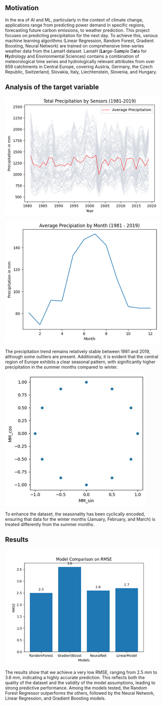 ## Motivation

In the era of AI and ML, particularly in the context of climate change, applications range from predicting power demand in specific regions, forecasting future carbon emissions, to weather prediction. This project focuses on predicting precipitation for the next day. To achieve this, various machine learning algorithms (Linear Regression, Random Forest, Gradient Boosting, Neural Network) are trained on comprehensive time-series weather data from the LamaH dataset. LamaH (**La**rge-Sa**m**ple D**a**ta for **H**ydrology and Environmental Sciences) contains a combination of meteorological time series and hydrologically relevant attributes from over 859 catchments in Central Europe, covering Austria, Germany, the Czech Republic, Switzerland, Slovakia, Italy, Liechtenstein, Slovenia, and Hungary.

## Analysis of the target variable

![average precipitation](output/total_prec_by_sensors.png)

![average precipitation per month](output/avg_prec_by_month.png)

The precipitation trend remains relatively stable between 1981 and 2019, although some outliers are present. Additionally, it is evident that the central region of Europe exhibits a clear seasonal pattern, with significantly higher precipitation in the summer months compared to winter.

![cyclic encoding](output/cyclic_encoding_months.jpeg)

To enhance the dataset, the seasonality has been cyclically encoded, ensuring that data for the winter months (January, February, and March) is treated differently from the summer months.

## Results

![bar chart](output/rmse.png)

The results show that we achieve a very low RMSE, ranging from 2.5 mm to 3.6 mm, indicating a highly accurate prediction. This reflects both the quality of the dataset and the validity of the model assumptions, leading to strong predictive performance. Among the models tested, the Random Forest Regressor outperforms the others, followed by the Neural Network, Linear Regression, and Gradient Boosting models.